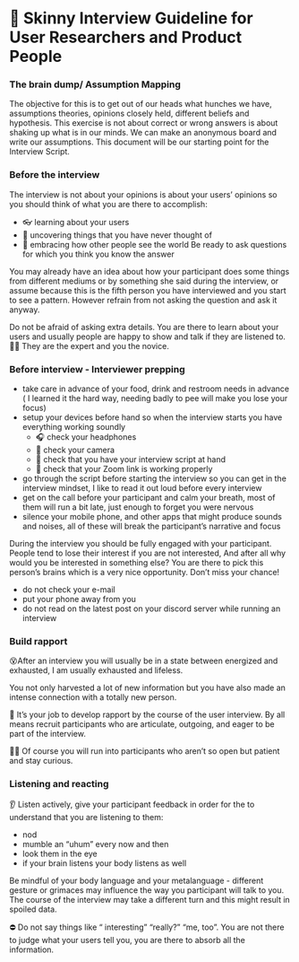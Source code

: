 # 👙 Skinny Interview Guideline for User Researchers and Product People
### The brain dump/ Assumption Mapping
The objective for this is to get out of our heads what hunches we have, assumptions theories, opinions closely held, different beliefs and hypothesis.
This exercise is not about correct or wrong answers is about shaking up what is in our minds. We can make an anonymous board and write our assumptions. 
This document will be our starting point for the Interview Script.

### Before the interview

The interview is not about your opinions is about your users’ opinions so you should think of what you are there to accomplish:
* 👓 learning about your users
* 🤯 uncovering things that you have never thought of
* 🤗 embracing how other people see the world
Be ready to ask questions for which you think you know the answer

You may already have an idea about how your participant does some things from different mediums or by something she said during the interview, or assume because this is the fifth person you have interviewed and you start to see a pattern.
However refrain from not asking the question and ask it anyway.

Do not be afraid of asking extra details. You are there to learn about your users and usually people are happy to show and talk if they are listened to.
👩‍🏫 They are the expert and you the novice.

### Before interview - Interviewer prepping

* take care in advance of your food, drink and restroom needs in advance ( I learned it the hard way, needing badly to pee will make you lose your focus)
* setup your devices before hand so when the interview starts you have everything working soundly 
  * 🎧 check your headphones 
  * 🎥 check your camera
  * 📄 check that you have your interview script at hand
  * 🔗 check that your Zoom link is working properly 
* go through the script before starting the interview so you can get in the interview mindset, I like to read it out loud before every interview
* get on the call before your participant and calm your breath, most of them will run a bit late, just enough to forget you were nervous
* silence your mobile phone, and other apps that might produce sounds and noises, all of these will break the participant’s narrative and focus

During the interview you should be fully engaged with your participant. People tend to lose their interest if you are not interested, And after all why would you be interested in something else?
You are there to pick this person’s brains which is a very nice opportunity. Don’t miss your chance!
* do not check your e-mail
* put your phone away from you
* do not read on the latest post on your discord server while running an interview

### Build rapport 
😵After an interview you will usually be in a state between energized and exhausted, I am usually exhausted and lifeless.

You not only harvested a lot of new information but you have also made an intense connection with a totally new person.

👀 It’s your job to develop rapport by the course of the user interview. By all means recruit participants who are articulate, outgoing, and eager to be part of the interview. 

🙋‍♀️ Of course you will run into participants who aren’t so open but patient and stay curious.

### Listening and reacting
👂 Listen actively, give your participant feedback in order for the to understand that you are listening to them:
* nod
* mumble an “uhum” every now and then
* look them in the eye
* if your brain listens your body listens as well

Be mindful of your body language and your metalanguage - different gesture or grimaces may influence the way you participant will talk to you. The course of the interview may take a different turn and this might result in spoiled data.

⛔ Do not say things like “ interesting” “really?” “me, too”. You are not there to judge what your users tell you, you are there to absorb all the information.
